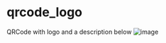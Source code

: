 # qrcode_logo
QRCode with logo and a description below
![image](https://github.com/Liaojinghui/qrcode_logo/blob/master/QQ20171116.png)
